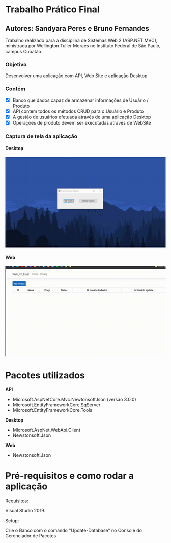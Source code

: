 # Trabalho Prático Final
## Autores: Sandyara Peres e Bruno Fernandes
Trabalho realizado para a disciplina de Sistemas Web 2 (ASP.NET MVC), ministrada por Wellington Tuller Moraes no Instituto Federal de São Paulo, campus Cubatão.

### Objetivo
Desenvolver uma aplicação com API, Web Site e aplicação Desktop

### Contém
- [x] Banco que dados capaz de armazenar informações de Usuário / Produto
- [x] API contem todos os métodos CRUD para o Usuário e Produto
- [x] A gestão de usuários efetuada através de uma aplicação Desktop
- [x] Operações de produto devem ser executadas através de WebSite

### Captura de tela da aplicação
#### Desktop
![Funcionamento do app](capturaDesktop.gif)
#### Web
![Funcionamento do app](capturaWeb.gif)

# Pacotes utilizados

**API**
- Microsoft.AspNetCore.Mvc.NewtonsoftJson (versão 3.0.0)
- Microsoft.EntityFrameworkCore.SqServer
- Microsoft.EntityFrameworkCore.Tools

**Desktop**
- Microsoft.AspNet.WebApi.Client
- Newstonsoft.Json

**Web**
- Newstonsoft.Json

# Pré-requisitos e como rodar a aplicação

Requisitos:

Visual Studio 2019.

Setup:

Crie o Banco com o comando "Update-Database" no Console do Gerenciador de Pacotes
